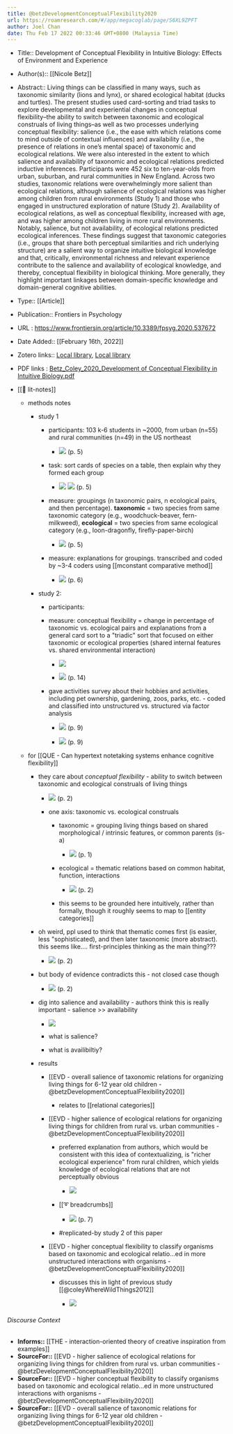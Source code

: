 ```yaml
---
title: @betzDevelopmentConceptualFlexibility2020
url: https://roamresearch.com/#/app/megacoglab/page/S6XL9ZPFT
author: Joel Chan
date: Thu Feb 17 2022 00:33:46 GMT+0800 (Malaysia Time)
---
```


- Title:: Development of Conceptual Flexibility in Intuitive Biology: Effects of Environment and Experience
- Author(s):: [[Nicole Betz]]
- Abstract:: Living things can be classified in many ways, such as taxonomic similarity (lions and lynx), or shared ecological habitat (ducks and turtles). The present studies used card-sorting and triad tasks to explore developmental and experiential changes in conceptual flexibility–the ability to switch between taxonomic and ecological construals of living things–as well as two processes underlying conceptual flexibility: salience (i.e., the ease with which relations come to mind outside of contextual influences) and availability (i.e., the presence of relations in one’s mental space) of taxonomic and ecological relations. We were also interested in the extent to which salience and availability of taxonomic and ecological relations predicted inductive inferences. Participants were 452 six to ten-year-olds from urban, suburban, and rural communities in New England. Across two studies, taxonomic relations were overwhelmingly more salient than ecological relations, although salience of ecological relations was higher among children from rural environments (Study 1) and those who engaged in unstructured exploration of nature (Study 2). Availability of ecological relations, as well as conceptual flexibility, increased with age, and was higher among children living in more rural environments. Notably, salience, but not availability, of ecological relations predicted ecological inferences. These findings suggest that taxonomic categories (i.e., groups that share both perceptual similarities and rich underlying structure) are a salient way to organize intuitive biological knowledge and that, critically, environmental richness and relevant experience contribute to the salience and availability of ecological knowledge, and thereby, conceptual flexibility in biological thinking. More generally, they highlight important linkages between domain-specific knowledge and domain-general cognitive abilities.
- Type:: [[Article]]
- Publication:: Frontiers in Psychology
- URL : https://www.frontiersin.org/article/10.3389/fpsyg.2020.537672
- Date Added:: [[February 16th, 2022]]
- Zotero links:: [Local library](zotero://select/groups/2451508/items/SZ3Y4PRL), [Local library](https://www.zotero.org/groups/2451508/items/SZ3Y4PRL)
- PDF links : [Betz_Coley_2020_Development of Conceptual Flexibility in Intuitive Biology.pdf](zotero://open-pdf/groups/2451508/items/D8YRWKXM)
- [[📝 lit-notes]]

    - methods notes

        - study 1

            - participants: 103 k-6 students in ~2000, from urban (n=55) and rural communities (n=49) in the US northeast

                - ![](https://firebasestorage.googleapis.com/v0/b/firescript-577a2.appspot.com/o/imgs%2Fapp%2Fmegacoglab%2F-Vz1fdkun6.png?alt=media&token=804e2cfc-0650-40a9-b700-bf18b89a0df1) (p. 5)

            - task: sort cards of species on a table, then explain why they formed each group

                - ![](https://firebasestorage.googleapis.com/v0/b/firescript-577a2.appspot.com/o/imgs%2Fapp%2Fmegacoglab%2FUnzrncGGBJ.png?alt=media&token=ce94a518-bc80-474a-8c44-64f97d0f7017)
![](https://firebasestorage.googleapis.com/v0/b/firescript-577a2.appspot.com/o/imgs%2Fapp%2Fmegacoglab%2FJzeSRM_wYP.png?alt=media&token=3a1763cf-8fd0-4256-83a8-d915e94616af) (p. 5)

            - measure: groupings (n taxonomic pairs, n ecological pairs, and then percentage). **taxonomic** = two species from same taxonomic category (e.g., woodchuck-beaver, fern-milkweed), **ecological** = two species from same ecological category (e.g., loon-dragonfly, firefly-paper-birch)

                - ![](https://firebasestorage.googleapis.com/v0/b/firescript-577a2.appspot.com/o/imgs%2Fapp%2Fmegacoglab%2FTEMCE72xZz.png?alt=media&token=48b8651d-8ea9-49b8-8d5b-1474f5279c67) (p. 5)

            - measure: explanations for groupings. transcribed and coded by ~3-4 coders using [[mconstant comparative method]]

                - ![](https://firebasestorage.googleapis.com/v0/b/firescript-577a2.appspot.com/o/imgs%2Fapp%2Fmegacoglab%2Fz33lkPjFOf.png?alt=media&token=54e546c0-e25e-4cea-af30-f82bb3ebee26) (p. 6)

        - study 2:

            - participants:

            - measure: conceptual flexibility = change in percentage of taxonomic vs. ecological pairs and explanations from a general card sort to a "triadic" sort that focused on either taxonomic or ecological properties (shared internal features vs. shared environmental interaction)

                - ![](https://firebasestorage.googleapis.com/v0/b/firescript-577a2.appspot.com/o/imgs%2Fapp%2Fmegacoglab%2FP1qRqaO0N1.png?alt=media&token=abd77885-6978-46ae-b8db-64fd776fc3f3)

                - ![](https://firebasestorage.googleapis.com/v0/b/firescript-577a2.appspot.com/o/imgs%2Fapp%2Fmegacoglab%2FV2_BDqDoMn.png?alt=media&token=cb8c01ed-73e8-449f-b430-82f30b894a29) (p. 14)

            - gave activities survey about their hobbies and activities, including pet ownership, gardening, zoos, parks, etc. - coded and classified into unstructured vs. structured via factor analysis

                - ![](https://firebasestorage.googleapis.com/v0/b/firescript-577a2.appspot.com/o/imgs%2Fapp%2Fmegacoglab%2FjUiYMGLLbU.png?alt=media&token=ed92e694-566c-4a7d-a21b-7594ae3d4b82) (p. 9)

                - ![](https://firebasestorage.googleapis.com/v0/b/firescript-577a2.appspot.com/o/imgs%2Fapp%2Fmegacoglab%2F4neI4i8wiB.png?alt=media&token=6c7daef7-bc96-4848-b5f5-7e1c24d96dbf) (p. 9)

    - for [[QUE - Can hypertext notetaking systems enhance cognitive flexibility]]

        - they care about *conceptual flexibility* - ability to switch between taxonomic and ecological construals of living things

            - ![](https://firebasestorage.googleapis.com/v0/b/firescript-577a2.appspot.com/o/imgs%2Fapp%2Fmegacoglab%2FF0L8mBgLjs.png?alt=media&token=44a8cc99-5e4c-4e5a-a562-2eaaea2147dc) (p. 2)

            - one axis: taxonomic vs. ecological construals

                - taxonomic = grouping living things based on shared morphological / intrinsic features, or common parents (is-a)

                    - ![](https://firebasestorage.googleapis.com/v0/b/firescript-577a2.appspot.com/o/imgs%2Fapp%2Fmegacoglab%2FJCVpy0pW1y.png?alt=media&token=f8667c0e-5b37-43fa-b13e-6502443f8285) (p. 1)

                - ecological = thematic relations based on common habitat, function, interactions

                    - ![](https://firebasestorage.googleapis.com/v0/b/firescript-577a2.appspot.com/o/imgs%2Fapp%2Fmegacoglab%2Fzfs1uKrPJZ.png?alt=media&token=6a0d7f5b-7b81-4661-9e28-5a2310fea8c6) (p. 2)

                - this seems to be grounded here intuitively, rather than formally, though it roughly seems to map to [[entity categories]]

        - oh weird, ppl used to think that thematic comes first (is easier, less "sophisticated), and then later taxonomic (more abstract). this seems like.... first-principles thinking as the main thing???

            - ![](https://firebasestorage.googleapis.com/v0/b/firescript-577a2.appspot.com/o/imgs%2Fapp%2Fmegacoglab%2FplALGstAj4.png?alt=media&token=f31669c6-27c3-4b85-ae99-17bf899d5bb7) (p. 2)

        - but body of evidence contradicts this - not closed case though

            - ![](https://firebasestorage.googleapis.com/v0/b/firescript-577a2.appspot.com/o/imgs%2Fapp%2Fmegacoglab%2FCyjkwS4dhj.png?alt=media&token=7d85519f-49d4-46da-a4c3-eff064bb7bf2) (p. 2)

        - dig into salience and availability - authors think this is really important - salience >> availability

            - ![](https://firebasestorage.googleapis.com/v0/b/firescript-577a2.appspot.com/o/imgs%2Fapp%2Fmegacoglab%2FksAsOW3UNZ.png?alt=media&token=3cc8e476-2ddc-4e80-8240-0c15b5fda112)

            - what is salience?

            - what is availibiltiy?

        - results

            - [[EVD - overall salience of taxonomic relations for organizing living things for 6-12 year old children - @betzDevelopmentConceptualFlexibility2020]]

                - relates to [[relational categories]]

            - [[EVD - higher salience of ecological relations for organizing living things for children from rural vs. urban communities - @betzDevelopmentConceptualFlexibility2020]]

                - preferred explanation from authors, which would be consistent with this idea of contextualizing, is "richer ecological experience" from rural children, which yields knowledge of ecological relations that are not perceptually obvious

                    - ![](https://firebasestorage.googleapis.com/v0/b/firescript-577a2.appspot.com/o/imgs%2Fapp%2Fmegacoglab%2FSGWD1N13op.png?alt=media&token=336555ff-d301-4f2b-b163-4a3c1ae3d9de)

                - [[➰ breadcrumbs]]

                    - ![](https://firebasestorage.googleapis.com/v0/b/firescript-577a2.appspot.com/o/imgs%2Fapp%2Fmegacoglab%2F7yT2MupOgz.png?alt=media&token=2cd2e105-03e5-42bb-8b11-2c4aef9d1210) (p. 7)

                - #replicated-by study 2 of this paper

            - [[EVD - higher conceptual flexibility to classify organisms based on taxonomic and ecological relatio...ed in more unstructured interactions with organisms - @betzDevelopmentConceptualFlexibility2020]]

                - discusses this in light of previous study [[@coleyWhereWildThings2012]]

                    - ![](https://firebasestorage.googleapis.com/v0/b/firescript-577a2.appspot.com/o/imgs%2Fapp%2Fmegacoglab%2FtY3Af963Xs.png?alt=media&token=a0e85c92-110a-4ced-98b9-fa94986c034f)

###### Discourse Context

- **Informs::** [[THE - interaction-oriented theory of creative inspiration from examples]]
- **SourceFor::** [[EVD - higher salience of ecological relations for organizing living things for children from rural vs. urban communities - @betzDevelopmentConceptualFlexibility2020]]
- **SourceFor::** [[EVD - higher conceptual flexibility to classify organisms based on taxonomic and ecological relatio...ed in more unstructured interactions with organisms - @betzDevelopmentConceptualFlexibility2020]]
- **SourceFor::** [[EVD - overall salience of taxonomic relations for organizing living things for 6-12 year old children - @betzDevelopmentConceptualFlexibility2020]]
